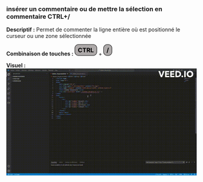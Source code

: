 ### insérer un commentaire ou de mettre la sélection en commentaire CTRL+/ ###

**Descriptif :** Permet de commenter la ligne entière où est positionné le curseur ou une zone sélectionnée

**Combinaison de touches :** ![ctrl](../touches/CTRL.png) + ![/](../touches/SLASH.png)

**Visuel :** ![insérer un commentaire ou de mettre la sélection en commentaire CTRL+/](./gifs/CTRL_Slash.gif)
